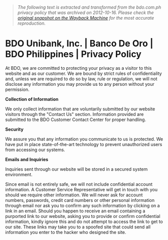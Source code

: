> *The following text is extracted and transformed from the bdo.com.ph privacy policy that was archived on 2012-10-16. Please check the [original snapshot on the Wayback Machine](https://web.archive.org/web/20121016081726id_/http%3A//www.bdo.com.ph/PrivacyPolicy.asp) for the most accurate reproduction.*

# BDO Unibank, Inc. | Banco De Oro | BDO Philippines | Privacy Policy

At BDO, we are committed to protecting your privacy as a visitor to this website and as our customer. We are bound by strict rules of confidentiality and, unless we are required to do so by law, rule or regulation, we will not disclose any information you may provide us to any person without your permission.

**Collection of Information**

We only collect information that are voluntarily submitted by our website visitors through the "Contact Us" section. Information provided are submitted to the BDO Customer Contact Center for proper handling.

**Security**

We assure you that any information you communicate to us is protected. We have put in place state-of-the-art technology to prevent unauthorized users from accessing our systems.

**Emails and Inquiries**

Inquiries sent through our website will be stored in a secured system environment.

Since email is not entirely safe, we will not include confidential account information. A Customer Service Representative will get in touch with you should we require other information. We will never ask for account numbers, passwords, credit card numbers or other personal information through email nor ask you to confirm any such information by clicking on a link in an email. Should you happen to receive an email containing a purported link to our website, asking you to provide or confirm confidential information, kindly ignore this and do not attempt to access the link to get to our site. These links may take you to a spoofed site that could send all information you enter to the hacker who designed the site.
